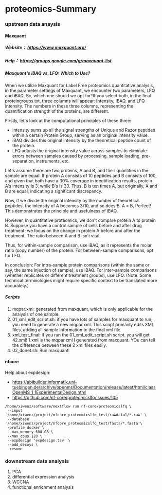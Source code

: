 # proteomics-Summary

### upstream data anaysis
#### Maxquant
##### Website： https://www.maxquant.org/
##### Help： https://groups.google.com/g/maxquant-list
##### Maxquant's iBAQ vs. LFQ: Which to Use?

When we utilize Maxquant for Label Free proteomics quantitative analysis, in the parameter settings of Maxquant, we encounter two parameters, LFQ and iBAQ. So, which one should we opt for?If you select both, in the final proteingroups.txt, three columns will appear: Intensity, IBAQ, and LFQ intensity. The numbers in these three columns, representing the quantification strength of the proteins, are different.

Firstly, let's look at the computational principles of these three: 
- Intensity sums up all the signal strengths of Unique and Razor peptides within a certain Protein Group, serving as an original intensity value.
- iBAQ divides this original intensity by the theoretical peptide count of the protein.
- LFQ adjusts the original intensity value across samples to eliminate errors between samples caused by processing, sample loading, pre-separation, instruments, etc.

Let's assume there are two proteins, A and B, and their quantities in the sample are equal. If protein A consists of 10 peptides and B consists of 100, and given that both have a 30% coverage in identification results, protein A's intensity is 3, while B's is 30. Thus, B is ten times A, but originally, A and B are equal, indicating a significant discrepancy.

Now, if we divide the original intensity by the number of theoretical peptides, the intensity of A becomes 3/10, and so does B. A = B, Perfect! This demonstrates the principle and usefulness of iBAQ.

However, in quantitative proteomics, we don't compare protein A to protein B. Suppose you have a control sample of cells before and after drug treatment; we focus on the change in protein A before and after the treatment. The ratio between A and B isn't vital.

Thus, for within-sample comparison, use iBAQ, as it represents the molar ratio (copy number) of the protein. For between-sample comparisons, opt for LFQ. 

In conclusion:
For intra-sample protein comparisons (within the same or say, the same injection of sample), use IBAQ.
For inter-sample comparisons (whether replicates or different treatment groups), use LFQ.
(Note: Some technical terminologies might require specific context to be translated more accurately.)


##### Scripts
1.  mqpar.xml: generated from maxquant, which is only applicable for the analysis of one sample.
2.  01_xml_edit_script.sh:
if you have lots of samples for maxquant to run, you need to generate a new mqpar.xml. This script primarily edits XML files, adding all sample information to the final xml file.
3.  xml_test_final:
if you run the 01_xml_edit_script.sh script, you will get 42.xml! 1.xml is the mqpar.xml I generated from maxquant. YOu can tell the difference between these 2 xml files easily. 
4.  02_donet.sh:
Run maxquant!

#### nfcore
Help about expdesign: 
- https://abibuilder.informatik.uni-tuebingen.de/archive/openms/Documentation/release/latest/html/classOpenMS_1_1ExperimentalDesign.html
- https://github.com/nf-core/proteomicslfq/issues/105
  
```
/home/xiwenz/software/nextflow run nf-core/proteomicslfq \
 --input '/home/xiwenz/project/nfcore_proteomicslfq_test/rawdata1/*.raw' \
 --database '/home/xiwenz/project/nfcore_proteomicslfq_test/fasta/*.fasta'\
 -profile docker \
 --max_memory 600.GB \
 --max_cpus 120 \
 --expdesign 'expdesign.tsv' \
 --add_decoys \
 -resume
```
### downstream data analysis
1. PCA
2. differential expression analysis
3. WGCNA
4. functional enrichment analysis
